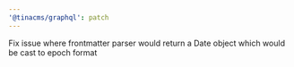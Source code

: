 ```yaml
---
'@tinacms/graphql': patch
---
```


Fix issue where frontmatter parser would return a Date object which would be cast to epoch format
